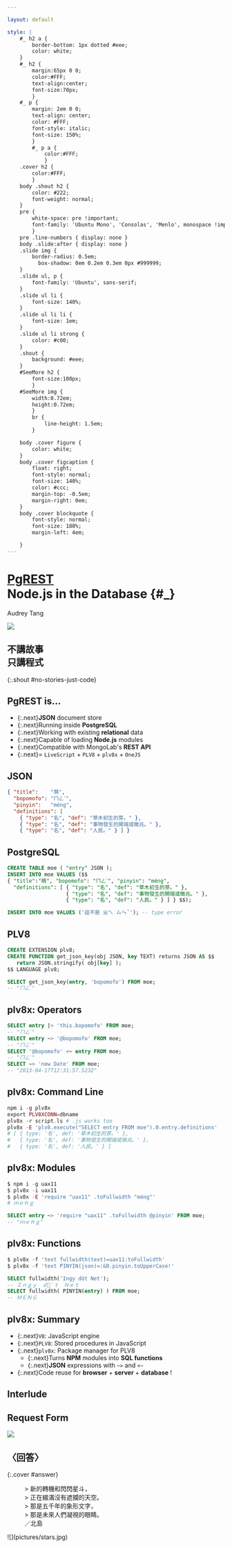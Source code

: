 ```yaml
---

layout: default

style: |
    #_ h2 a {
        border-bottom: 1px dotted #eee;
        color: white;
    }
    #_ h2 {
        margin:65px 0 0;
        color:#FFF;
        text-align:center;
        font-size:70px;
        }
    #_ p {
        margin: 2em 0 0;
        text-align: center;
        color: #FFF;
        font-style: italic;
        font-size: 150%;
        }
        #_ p a {
            color:#FFF;
            }
    .cover h2 {
        color:#FFF;
        }
    body .shout h2 {
        color: #222;
        font-weight: normal;
    }
    pre {
        white-space: pre !important;
        font-family: 'Ubuntu Mono', 'Consolas', 'Menlo', monospace !important;
        }
    pre .line-numbers { display: none }
    body .slide:after { display: none }
    .slide img {
        border-radius: 0.5em;
          box-shadow: 0em 0.2em 0.3em 0px #999999;
    }
    .slide ul, p {
        font-family: 'Ubuntu', sans-serif;
    }
    .slide ul li {
        font-size: 140%;
    }
    .slide ul li li {
        font-size: 1em;
    }
    .slide ul li strong {
        color: #c00;
    }
    .shout {
        background: #eee;
    }
    #SeeMore h2 {
        font-size:100px;
        }
    #SeeMore img {
        width:0.72em;
        height:0.72em;
        }
        br {
            line-height: 1.5em;
        }

    body .cover figure {
        color: white;
    }
    body .cover figcaption {
        float: right;
        font-style: normal;
        font-size: 140%;
        color: #ccc;
        margin-top: -0.5em;
        margin-right: 0em;
    }
    body .cover blockquote {
        font-style: normal;
        font-size: 180%;
        margin-left: 4em;

    }
---
```


# [PgREST](http://pgre.st/) <br>Node.js in the Database {#_}

Audrey Tang

![](pictures/stars.jpg)
<!-- by-nc-sa orkomedix, https://secure.flickr.com/photos/orkomedix/6812055939 -->

## 不講故事<br>只講程式
{:.shout #no-stories-just-code}

## PgREST is...

* {:.next}**JSON** document store
* {:.next}Running inside **PostgreSQL**
* {:.next}Working with existing **relational** data
* {:.next}Capable of loading **Node.js** modules
* {:.next}Compatible with MongoLab's **REST API**
* {:.next}= `LiveScript` + `PLV8` + `plv8x` + `OneJS`

## JSON

~~~ json
{ "title":    "萌",
  "bopomofo": "ㄇㄥˊ",
  "pinyin":   "méng",
  "definitions": [
    { "type": "名", "def": "草木初生的芽。" },
    { "type": "名", "def": "事物發生的開端或徵兆。" },
    { "type": "名", "def": "人民。" } ] }
~~~

## PostgreSQL

~~~ sql
CREATE TABLE moe ( "entry" JSON );
INSERT INTO moe VALUES ($$
{ "title":"萌", "bopomofo": "ㄇㄥˊ", "pinyin": "méng",
  "definitions": [ { "type": "名", "def": "草木初生的芽。" },
                   { "type": "名", "def": "事物發生的開端或徵兆。" },
                   { "type": "名", "def": "人民。" } ] } $$);

INSERT INTO moe VALUES ('這不是 ㄓㄟ ㄙㄣˇ'); -- type error
~~~

## PLV8

~~~ sql
CREATE EXTENSION plv8;
CREATE FUNCTION get_json_key(obj JSON, key TEXT) returns JSON AS $$
   return JSON.stringify( obj[key] );
$$ LANGUAGE plv8;

SELECT get_json_key(entry, 'bopomofo') FROM moe;
-- "ㄇㄥˊ"
~~~

## plv8x: Operators

~~~ sql
SELECT entry |> 'this.bopomofo' FROM moe;
-- "ㄇㄥˊ"
SELECT entry ~> '@bopomofo' FROM moe;
-- "ㄇㄥˊ"
SELECT '@bopomofo' <~ entry FROM moe;
-- "ㄇㄥˊ"
SELECT ~> 'new Date' FROM moe;
-- "2013-04-17T12:31:57.523Z"
~~~

## plv8x: Command Line

~~~ php
npm i -g plv8x
export PLV8XCONN=dbname
plv8x -r script.ls # .js works too
plv8x -E 'plv8.execute("SELECT entry FROM moe").0.entry.definitions'
# [ { type: '名', def: '草木初生的芽。' },
#   { type: '名', def: '事物發生的開端或徵兆。' },
#   { type: '名', def: '人民。' } ]
~~~

## plv8x: Modules

~~~ php
$ npm i -g uax11
$ plv8x -i uax11
$ plv8x -E 'require "uax11" .toFullwidth "méng"'
# ｍｅ́ｎｇ
~~~

~~~ sql
SELECT entry ~> 'require "uax11" .toFullwidth @pinyin' FROM moe;
-- "ｍｅ́ｎｇ"
~~~

## plv8x: Functions

~~~ php
$ plv8x -f 'text fullwidth(text)=uax11:toFullwidth'
$ plv8x -f 'text PINYIN(json)=:&0.pinyin.toUpperCase!'
~~~

~~~ sql
SELECT fullwidth('Ingy döt Net');
-- Ｉｎｇｙ　ｄｏ̈ｔ　Ｎｅｔ
SELECT fullwidth( PINYIN(entry) ) FROM moe;
-- ＭＥ́ＮＧ
~~~

## plv8x: Summary

* {:.next}`V8`: JavaScript engine
* {:.next}`PLV8`: Stored procedures in JavaScript
* {:.next}`plv8x`: Package manager for PLV8
    * {:.next}Turns **NPM** modules into **SQL functions**
    * {:.next}**JSON** expressions with `~>` and `<~`
* {:.next}Code reuse for **browser** + **server** + **database** !

## Interlude

## Request Form
![](pictures/twblg-request.jpg)

## 〈回答〉
{:.cover #answer}

<figure markdown="1">
> 新的轉機和閃閃星斗，<br>
> 正在綴滿沒有遮攔的天空。<br>
> 那是五千年的象形文字，<br>
> 那是未來人們凝視的眼睛。
<figcaption>／北島</figcaption>
</figure>
![](pictures/stars.jpg)
<!-- by-nc-sa orkomedix, https://secure.flickr.com/photos/orkomedix/6812055939 -->
